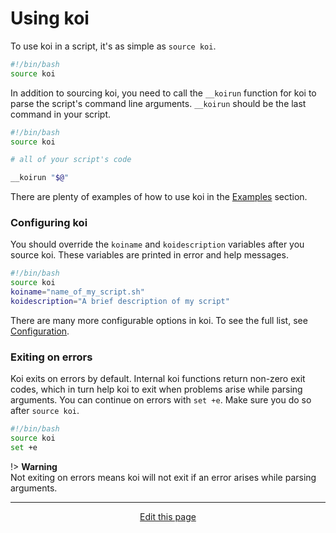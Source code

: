 # Using koi
To use koi in a script, it's as simple as `source koi`.
```bash
#!/bin/bash
source koi
```

In addition to sourcing koi, you need to call the `__koirun` function for koi to parse the script's command line arguments. `__koirun` should be the last command in your script.
```bash
#!/bin/bash
source koi

# all of your script's code

__koirun "$@"
```

There are plenty of examples of how to use koi in the [Examples](/examples) section.

### Configuring koi
You should override the `koiname` and `koidescription` variables after you source koi. These variables are printed in error and help messages.
```bash
#!/bin/bash
source koi
koiname="name_of_my_script.sh"
koidescription="A brief description of my script"
```

There are many more configurable options in koi. To see the full list, see [Configuration](/configuration).

### Exiting on errors
Koi exits on errors by default. Internal koi functions return non-zero exit codes, which in turn help koi to exit when problems arise while parsing arguments. You can continue on errors with `set +e`. Make sure you do so after `source koi`.
```bash
#!/bin/bash
source koi
set +e
```

!> **Warning**<br>Not exiting on errors means koi will not exit if an error arises while parsing arguments.

<hr>
<div style="text-align:center">
	<a class="edit-link" href="https://github.com/wcarhart/docs/blob/master/docs/koi/using_koi.md" target="_blank"><i class="fas fa-edit"></i> Edit this page</a>
</div>